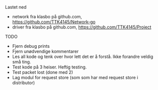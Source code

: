 Lastet ned 
+ network fra klasbo på github.com, https://github.com/TTK4145/Network-go
+ driver fra klasbo på github.com, https://github.com/TTK4145/Project

TODO
+ Fjern debug prints
+ Fjern unødvendige kommentarer
+ Les all kode og tenk over hvor lett det er å forstå. Ikke forandre veldig små ting. 
+ Test kode på 3 heiser. Heftig testing. 
+ Test packet lost (done med 2)
+ Lag modul for request store (som som har med request store i distributor)

